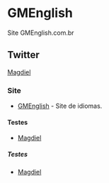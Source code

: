 GMEnglish
=========

Site GMEnglish.com.br

## Twitter

[Magdiel](https://twitter.com/magui_official)

### Site

* [GMEnglish](http://gmdigital.info) - Site de idiomas.

#### Testes

* [Magdiel](https://twitter.com/magui_official)

##### Testes

* [Magdiel](https://twitter.com/magui_official)